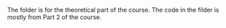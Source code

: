 The folder is for the theoretical part of the course.
The code in the filder is mostly from Part 2 of the course.
